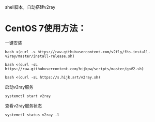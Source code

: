 shell脚本，自动搭建v2ray

# CentOS 7使用方法：
一键安装 
``` Linux Commands
bash <(curl -s https://raw.githubusercontent.com/v2fly/fhs-install-v2ray/master/install-release.sh) 

bash <(curl -sL https://raw.githubusercontent.com/hijkpw/scripts/master/goV2.sh)

bash <(curl -sL https://s.hijk.art/v2ray.sh)
```

启动v2ray服务 
``` Linux Commands
systemctl start v2ray
```

查看v2ray服务状态 
``` Linux Commands
systemctl status v2ray -l
```

